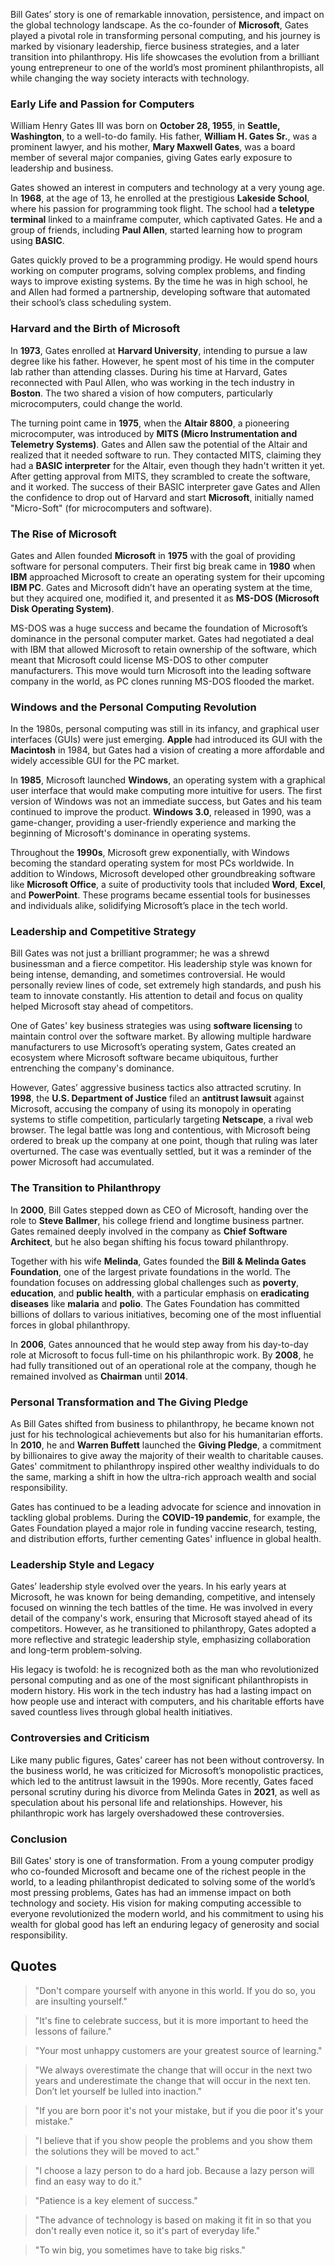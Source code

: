 Bill Gates’ story is one of remarkable innovation, persistence, and impact on the global technology landscape. As the co-founder of **Microsoft**, Gates played a pivotal role in transforming personal computing, and his journey is marked by visionary leadership, fierce business strategies, and a later transition into philanthropy. His life showcases the evolution from a brilliant young entrepreneur to one of the world’s most prominent philanthropists, all while changing the way society interacts with technology.

### Early Life and Passion for Computers
William Henry Gates III was born on **October 28, 1955**, in **Seattle, Washington**, to a well-to-do family. His father, **William H. Gates Sr.**, was a prominent lawyer, and his mother, **Mary Maxwell Gates**, was a board member of several major companies, giving Gates early exposure to leadership and business.

Gates showed an interest in computers and technology at a very young age. In **1968**, at the age of 13, he enrolled at the prestigious **Lakeside School**, where his passion for programming took flight. The school had a **teletype terminal** linked to a mainframe computer, which captivated Gates. He and a group of friends, including **Paul Allen**, started learning how to program using **BASIC**.

Gates quickly proved to be a programming prodigy. He would spend hours working on computer programs, solving complex problems, and finding ways to improve existing systems. By the time he was in high school, he and Allen had formed a partnership, developing software that automated their school’s class scheduling system.

### Harvard and the Birth of Microsoft
In **1973**, Gates enrolled at **Harvard University**, intending to pursue a law degree like his father. However, he spent most of his time in the computer lab rather than attending classes. During his time at Harvard, Gates reconnected with Paul Allen, who was working in the tech industry in **Boston**. The two shared a vision of how computers, particularly microcomputers, could change the world.

The turning point came in **1975**, when the **Altair 8800**, a pioneering microcomputer, was introduced by **MITS (Micro Instrumentation and Telemetry Systems)**. Gates and Allen saw the potential of the Altair and realized that it needed software to run. They contacted MITS, claiming they had a **BASIC interpreter** for the Altair, even though they hadn't written it yet. After getting approval from MITS, they scrambled to create the software, and it worked. The success of their BASIC interpreter gave Gates and Allen the confidence to drop out of Harvard and start **Microsoft**, initially named "Micro-Soft" (for microcomputers and software).

### The Rise of Microsoft
Gates and Allen founded **Microsoft** in **1975** with the goal of providing software for personal computers. Their first big break came in **1980** when **IBM** approached Microsoft to create an operating system for their upcoming **IBM PC**. Gates and Microsoft didn’t have an operating system at the time, but they acquired one, modified it, and presented it as **MS-DOS (Microsoft Disk Operating System)**.

MS-DOS was a huge success and became the foundation of Microsoft’s dominance in the personal computer market. Gates had negotiated a deal with IBM that allowed Microsoft to retain ownership of the software, which meant that Microsoft could license MS-DOS to other computer manufacturers. This move would turn Microsoft into the leading software company in the world, as PC clones running MS-DOS flooded the market.

### Windows and the Personal Computing Revolution
In the 1980s, personal computing was still in its infancy, and graphical user interfaces (GUIs) were just emerging. **Apple** had introduced its GUI with the **Macintosh** in 1984, but Gates had a vision of creating a more affordable and widely accessible GUI for the PC market.

In **1985**, Microsoft launched **Windows**, an operating system with a graphical user interface that would make computing more intuitive for users. The first version of Windows was not an immediate success, but Gates and his team continued to improve the product. **Windows 3.0**, released in 1990, was a game-changer, providing a user-friendly experience and marking the beginning of Microsoft's dominance in operating systems.

Throughout the **1990s**, Microsoft grew exponentially, with Windows becoming the standard operating system for most PCs worldwide. In addition to Windows, Microsoft developed other groundbreaking software like **Microsoft Office**, a suite of productivity tools that included **Word**, **Excel**, and **PowerPoint**. These programs became essential tools for businesses and individuals alike, solidifying Microsoft’s place in the tech world.

### Leadership and Competitive Strategy
Bill Gates was not just a brilliant programmer; he was a shrewd businessman and a fierce competitor. His leadership style was known for being intense, demanding, and sometimes controversial. He would personally review lines of code, set extremely high standards, and push his team to innovate constantly. His attention to detail and focus on quality helped Microsoft stay ahead of competitors.

One of Gates' key business strategies was using **software licensing** to maintain control over the software market. By allowing multiple hardware manufacturers to use Microsoft’s operating system, Gates created an ecosystem where Microsoft software became ubiquitous, further entrenching the company's dominance.

However, Gates’ aggressive business tactics also attracted scrutiny. In **1998**, the **U.S. Department of Justice** filed an **antitrust lawsuit** against Microsoft, accusing the company of using its monopoly in operating systems to stifle competition, particularly targeting **Netscape**, a rival web browser. The legal battle was long and contentious, with Microsoft being ordered to break up the company at one point, though that ruling was later overturned. The case was eventually settled, but it was a reminder of the power Microsoft had accumulated.

### The Transition to Philanthropy
In **2000**, Bill Gates stepped down as CEO of Microsoft, handing over the role to **Steve Ballmer**, his college friend and longtime business partner. Gates remained deeply involved in the company as **Chief Software Architect**, but he also began shifting his focus toward philanthropy.

Together with his wife **Melinda**, Gates founded the **Bill & Melinda Gates Foundation**, one of the largest private foundations in the world. The foundation focuses on addressing global challenges such as **poverty**, **education**, and **public health**, with a particular emphasis on **eradicating diseases** like **malaria** and **polio**. The Gates Foundation has committed billions of dollars to various initiatives, becoming one of the most influential forces in global philanthropy.

In **2006**, Gates announced that he would step away from his day-to-day role at Microsoft to focus full-time on his philanthropic work. By **2008**, he had fully transitioned out of an operational role at the company, though he remained involved as **Chairman** until **2014**.

### Personal Transformation and The Giving Pledge
As Bill Gates shifted from business to philanthropy, he became known not just for his technological achievements but also for his humanitarian efforts. In **2010**, he and **Warren Buffett** launched the **Giving Pledge**, a commitment by billionaires to give away the majority of their wealth to charitable causes. Gates' commitment to philanthropy inspired other wealthy individuals to do the same, marking a shift in how the ultra-rich approach wealth and social responsibility.

Gates has continued to be a leading advocate for science and innovation in tackling global problems. During the **COVID-19 pandemic**, for example, the Gates Foundation played a major role in funding vaccine research, testing, and distribution efforts, further cementing Gates' influence in global health.

### Leadership Style and Legacy
Gates’ leadership style evolved over the years. In his early years at Microsoft, he was known for being demanding, competitive, and intensely focused on winning the tech battles of the time. He was involved in every detail of the company's work, ensuring that Microsoft stayed ahead of its competitors. However, as he transitioned to philanthropy, Gates adopted a more reflective and strategic leadership style, emphasizing collaboration and long-term problem-solving.

His legacy is twofold: he is recognized both as the man who revolutionized personal computing and as one of the most significant philanthropists in modern history. His work in the tech industry has had a lasting impact on how people use and interact with computers, and his charitable efforts have saved countless lives through global health initiatives.

### Controversies and Criticism
Like many public figures, Gates’ career has not been without controversy. In the business world, he was criticized for Microsoft’s monopolistic practices, which led to the antitrust lawsuit in the 1990s. More recently, Gates faced personal scrutiny during his divorce from Melinda Gates in **2021**, as well as speculation about his personal life and relationships. However, his philanthropic work has largely overshadowed these controversies.

### Conclusion
Bill Gates' story is one of transformation. From a young computer prodigy who co-founded Microsoft and became one of the richest people in the world, to a leading philanthropist dedicated to solving some of the world’s most pressing problems, Gates has had an immense impact on both technology and society. His vision for making computing accessible to everyone revolutionized the modern world, and his commitment to using his wealth for global good has left an enduring legacy of generosity and social responsibility.

## Quotes
> "Don't compare yourself with anyone in this world. If you do so, you are insulting yourself."

> "It's fine to celebrate success, but it is more important to heed the lessons of failure."

> "Your most unhappy customers are your greatest source of learning."

> "We always overestimate the change that will occur in the next two years and underestimate the change that will occur in the next ten. Don’t let yourself be lulled into inaction."

> "If you are born poor it's not your mistake, but if you die poor it's your mistake."

> "I believe that if you show people the problems and you show them the solutions they will be moved to act."

> "I choose a lazy person to do a hard job. Because a lazy person will find an easy way to do it."

> "Patience is a key element of success."

> "The advance of technology is based on making it fit in so that you don't really even notice it, so it's part of everyday life."

> "To win big, you sometimes have to take big risks."